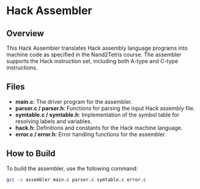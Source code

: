 # Hack Assembler

## Overview

This Hack Assembler translates Hack assembly language programs into machine code as specified in the Nand2Tetris course. The assembler supports the Hack instruction set, including both A-type and C-type instructions.

## Files

- **main.c**: The driver program for the assembler.
- **parser.c / parser.h**: Functions for parsing the input Hack assembly file.
- **symtable.c / symtable.h**: Implementation of the symbol table for resolving labels and variables.
- **hack.h**: Definitions and constants for the Hack machine language.
- **error.c / error.h**: Error handling functions for the assembler.

## How to Build

To build the assembler, use the following command:

```bash
gcc -o assembler main.c parser.c symtable.c error.c

